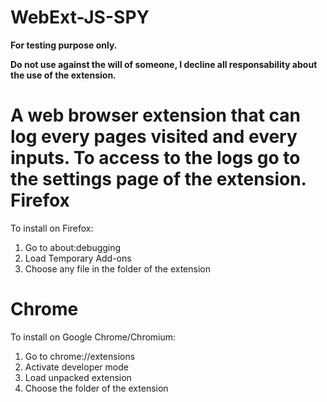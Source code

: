 # WebExt-JS-SPY
**For testing purpose only.**

**Do not use against the will of someone, I decline all responsability about the use of the extension.**

A web browser extension that can log every pages visited and every inputs.
To access to the logs go to the settings page of the extension.
Firefox
======
To install on Firefox:
 1. Go to about:debugging
 2. Load Temporary Add-ons
 3. Choose any file in the folder of the extension

Chrome
======
To install on Google Chrome/Chromium:
 1. Go to chrome://extensions
 2. Activate developer mode
 3. Load unpacked extension
 4. Choose the folder of the extension
